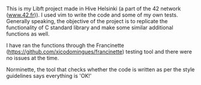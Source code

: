 This is my Libft project made in Hive Helsinki (a part of the 42 network (www.42.fr)). I used vim to write the code and some of my own tests. Generally speaking, the objective of the project is to replicate the functionality of C standard library and make some similar additional functions as well. 

I have ran the functions through the Francinette (https://github.com/xicodomingues/francinette) testing tool and there were no issues at the time.

Norminette, the tool that checks whether the code is written as per the style guidelines says everything is 'OK!'
